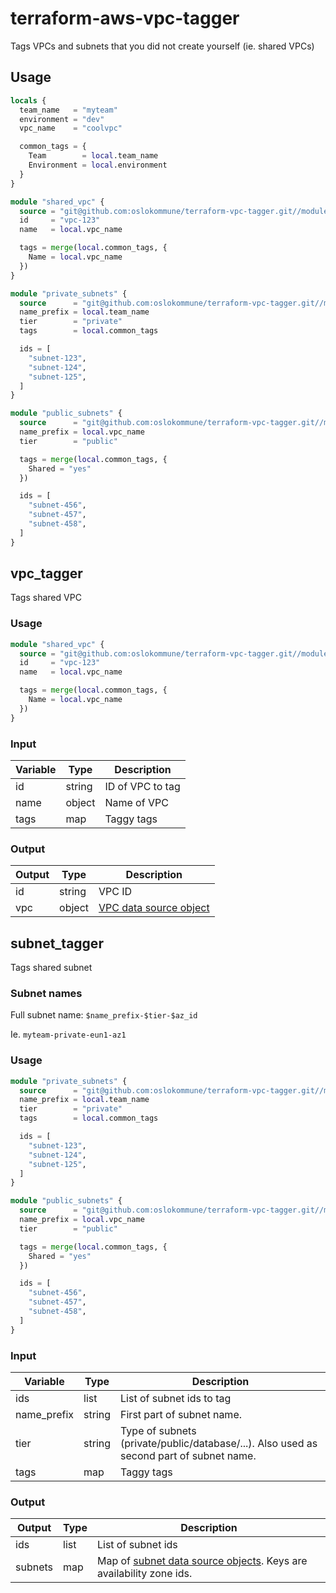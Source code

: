 # terraform-aws-vpc-tagger

Tags VPCs and subnets that you did not create yourself (ie. shared VPCs)

## Usage

```terraform
locals {
  team_name   = "myteam"
  environment = "dev"
  vpc_name    = "coolvpc"

  common_tags = {
    Team        = local.team_name
    Environment = local.environment
  }
}

module "shared_vpc" {
  source = "git@github.com:oslokommune/terraform-vpc-tagger.git//modules/vpc_tagger?ref=v1"
  id     = "vpc-123"
  name   = local.vpc_name

  tags = merge(local.common_tags, {
    Name = local.vpc_name
  })
}

module "private_subnets" {
  source      = "git@github.com:oslokommune/terraform-vpc-tagger.git//modules/subnet_tagger?ref=v1"
  name_prefix = local.team_name
  tier        = "private"
  tags        = local.common_tags

  ids = [
    "subnet-123",
    "subnet-124",
    "subnet-125",
  ]
}

module "public_subnets" {
  source      = "git@github.com:oslokommune/terraform-vpc-tagger.git//modules/subnet_tagger?ref=v1"
  name_prefix = local.vpc_name
  tier        = "public"

  tags = merge(local.common_tags, {
    Shared = "yes"
  })

  ids = [
    "subnet-456",
    "subnet-457",
    "subnet-458",
  ]
}
```

## vpc_tagger

Tags shared VPC

### Usage

```terraform
module "shared_vpc" {
  source = "git@github.com:oslokommune/terraform-vpc-tagger.git//modules/vpc_tagger?ref=v1"
  id     = "vpc-123"
  name   = local.vpc_name

  tags = merge(local.common_tags, {
    Name = local.vpc_name
  })
}
```

### Input

| Variable | Type | Description |
| --- | --- | --- |
| id | string | ID of VPC to tag |
| name | object | Name of VPC |
| tags | map | Taggy tags |

### Output

| Output | Type | Description |
| --- | --- | --- |
| id | string | VPC ID |
| vpc | object | [VPC data source object](https://registry.terraform.io/providers/hashicorp/aws/latest/docs/data-sources/vpc) |

## subnet_tagger

Tags shared subnet

### Subnet names

Full subnet name: `$name_prefix-$tier-$az_id`

Ie. `myteam-private-eun1-az1`

### Usage

```terraform
module "private_subnets" {
  source      = "git@github.com:oslokommune/terraform-vpc-tagger.git//modules/subnet_tagger?ref=v1"
  name_prefix = local.team_name
  tier        = "private"
  tags        = local.common_tags

  ids = [
    "subnet-123",
    "subnet-124",
    "subnet-125",
  ]
}

module "public_subnets" {
  source      = "git@github.com:oslokommune/terraform-vpc-tagger.git//modules/subnet_tagger?ref=v1"
  name_prefix = local.vpc_name
  tier        = "public"

  tags = merge(local.common_tags, {
    Shared = "yes"
  })

  ids = [
    "subnet-456",
    "subnet-457",
    "subnet-458",
  ]
}
```

### Input

| Variable | Type | Description |
| --- | --- | --- |
| ids | list | List of subnet ids to tag |
| name_prefix | string | First part of subnet name. |
| tier | string | Type of subnets (private/public/database/...). Also used as second part of subnet name. |
| tags | map | Taggy tags |

### Output

| Output | Type | Description |
| --- | --- | --- |
| ids | list | List of subnet ids |
| subnets | map | Map of [subnet data source objects](https://registry.terraform.io/providers/hashicorp/aws/latest/docs/data-sources/subnet). Keys are availability zone ids. |
